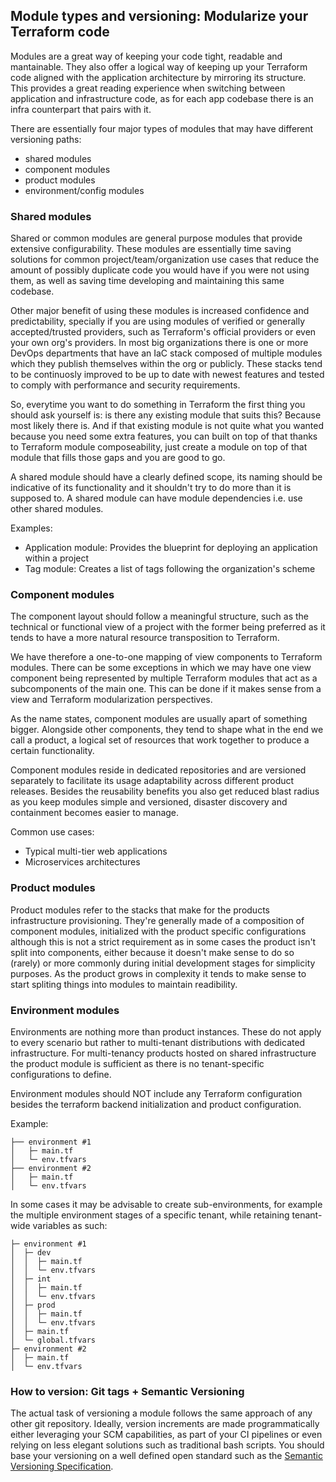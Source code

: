 ## Module types and versioning: Modularize your Terraform code

Modules are a great way of keeping your code tight, readable and mantainable. They also offer a logical way of keeping up your Terraform code aligned with the application architecture by mirroring its structure. This provides a great reading experience when switching between application and infrastructure code, as for each app codebase there is an infra counterpart that pairs with it.

There are essentially four major types of modules that may have different versioning paths:

- shared modules
- component modules
- product modules
- environment/config modules

### Shared modules

Shared or common modules are general purpose modules that provide extensive configurability. These modules are essentially time saving solutions for common project/team/organization use cases that reduce the amount of possibly duplicate code you would have if you were not using them, as well as saving time developing and maintaining this same codebase.

Other major benefit of using these modules is increased confidence and predictability, specially if you are using modules of verified or generally accepted/trusted providers, such as Terraform's official providers or even your own org's providers. In most big organizations there is one or more DevOps departments that have an IaC stack composed of multiple modules which they publish themselves within the org or publicly. These stacks tend to be continuosly improved to be up to date with newest features and tested to comply with performance and security requirements.

So, everytime you want to do something in Terraform the first thing you should ask yourself is: is there any existing module that suits this? Because most likely there is. And if that existing module is not quite what you wanted because you need some extra features, you can built on top of that thanks to Terraform module composeability, just create a module on top of that module that fills those gaps and you are good to go.

A shared module should have a clearly defined scope, its naming should be indicative of its functionality and it shouldn't try to do more than it is supposed to. A shared module can have module dependencies i.e. use other shared modules.

Examples:

- Application module: Provides the blueprint for deploying an application within a project
- Tag module: Creates a list of tags following the organization's scheme

### Component modules

The component layout should follow a meaningful structure, such as the technical or functional view of a project with the former being preferred as it tends to have a more natural resource transposition to Terraform.

We have therefore a one-to-one mapping of view components to Terraform modules. There can be some exceptions in which we may have one view component being represented by multiple Terraform modules that act as a subcomponents of the main one. This can be done if it makes sense from a view and Terraform modularization perspectives.

As the name states, component modules are usually apart of something bigger. Alongside other components, they tend to shape what in the end we call a product, a logical set of resources that work together to produce a certain functionality.

Component modules reside in dedicated repositories and are versioned separately to facilitate its usage adaptability across different product releases. Besides the reusability benefits you also get reduced blast radius as you keep modules simple and versioned, disaster discovery and containment becomes easier to manage.

Common use cases:

- Typical multi-tier web applications
- Microservices architectures

### Product modules

Product modules refer to the stacks that make for the products infrastructure provisioning. They're generally made of a composition of component modules, initialized with the product specific configurations although this is not a strict requirement as in some cases the product isn't split into components, either because it doesn't make sense to do so (rarely) or more commonly during initial development stages for simplicity purposes. As the product grows in complexity it tends to make sense to start spliting things into modules to maintain readibility.

### Environment modules

Environments are nothing more than product instances. These do not apply to every scenario but rather to multi-tenant distributions with dedicated infrastructure. For multi-tenancy products hosted on shared infrastructure the product module is sufficient as there is no tenant-specific configurations to define.

Environment modules should NOT include any Terraform configuration besides the terraform backend initialization and product configuration.

Example:

```
├── environment #1  
│   ├─ main.tf  
│   └─ env.tfvars  
├── environment #2  
│   ├─ main.tf  
│   └─ env.tfvars 
``` 

In some cases it may be advisable to create sub-environments, for example the multiple environment stages of a specific tenant, while retaining tenant-wide variables as such:

```
├─ environment #1  
│  ├─ dev  
│  │  ├─ main.tf  
│  │  └─ env.tfvars  
│  ├─ int  
│  │  ├─ main.tf  
│  │  └─ env.tfvars  
│  ├─ prod  
│  │  ├─ main.tf  
│  │  └─ env.tfvars  
│  ├─ main.tf  
│  └─ global.tfvars
├─ environment #2  
│  ├─ main.tf  
│  └─ env.tfvars  
```


### How to version: Git tags + Semantic Versioning

The actual task of versioning a module follows the same approach of any other git repository. Ideally, version increments are made programmatically either leveraging your SCM capabilities, as part of your CI pipelines or even relying on less elegant solutions such as traditional bash scripts. You should base your versioning on a well defined open standard such as the [Semantic Versioning Specification](https://semver.org/).